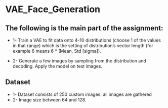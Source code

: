 # VAE_Face_Generation
## The following is the main part of the assignment:
- 1- Train a VAE to fit data onto 4-10 distributions (choose 1 of the values in that range) which is 
the setting of distribution’s vector length (for example 6 means 6 * (Mean, Std [sigma]).

- 2- Generate a few images by sampling from the distribution and decoding. Apply the model on 
test images.

## Dataset
- 1- Dataset consists of 250 custom images. all images 
are gathered
- 2- Image size between 64 and 128. 
